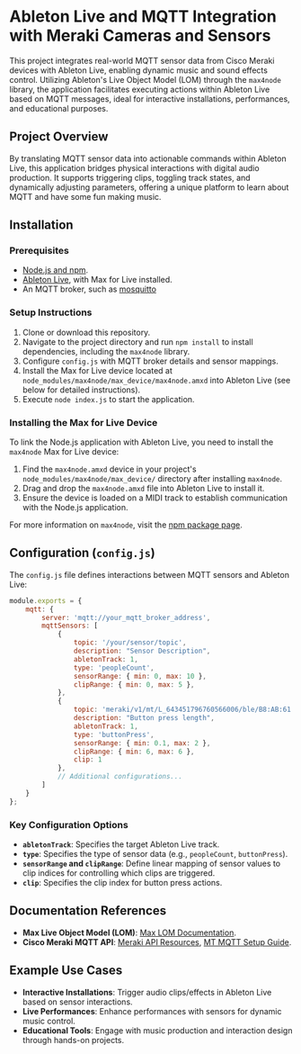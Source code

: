 # Ableton Live and MQTT Integration with Meraki Cameras and Sensors

This project integrates real-world MQTT sensor data from Cisco Meraki devices with Ableton Live, enabling dynamic music and sound effects control. Utilizing Ableton's Live Object Model (LOM) through the `max4node` library, the application facilitates executing actions within Ableton Live based on MQTT messages, ideal for interactive installations, performances, and educational purposes.

## Project Overview

By translating MQTT sensor data into actionable commands within Ableton Live, this application bridges physical interactions with digital audio production. It supports triggering clips, toggling track states, and dynamically adjusting parameters, offering a unique platform to learn about MQTT and have some fun making music.

## Installation

### Prerequisites

- [Node.js and npm](https://nodejs.org/).
- [Ableton Live](https://www.ableton.com/en/live/), with Max for Live installed.
- An MQTT broker, such as [mosquitto](https://mosquitto.org/download/)

### Setup Instructions

1. Clone or download this repository.
2. Navigate to the project directory and run `npm install` to install dependencies, including the `max4node` library.
3. Configure `config.js` with MQTT broker details and sensor mappings.
4. Install the Max for Live device located at `node_modules/max4node/max_device/max4node.amxd` into Ableton Live (see below for detailed instructions).
5. Execute `node index.js` to start the application.

### Installing the Max for Live Device

To link the Node.js application with Ableton Live, you need to install the `max4node` Max for Live device:

1. Find the `max4node.amxd` device in your project's `node_modules/max4node/max_device/` directory after installing `max4node`.
2. Drag and drop the `max4node.amxd` file into Ableton Live to install it.
3. Ensure the device is loaded on a MIDI track to establish communication with the Node.js application.

For more information on `max4node`, visit the [npm package page](https://www.npmjs.com/package/max4node).

## Configuration (`config.js`)

The `config.js` file defines interactions between MQTT sensors and Ableton Live:

```javascript
module.exports = {
    mqtt: {
        server: 'mqtt://your_mqtt_broker_address',
        mqttSensors: [
            {
                topic: '/your/sensor/topic',
                description: "Sensor Description",
                abletonTrack: 1,
                type: 'peopleCount',
                sensorRange: { min: 0, max: 10 },
                clipRange: { min: 0, max: 5 },
            },
            {
                topic: 'meraki/v1/mt/L_643451796760566006/ble/B8:AB:61:FF:FF:FF/buttonReleased',
                description: "Button press length",
                abletonTrack: 1,
                type: 'buttonPress',
                sensorRange: { min: 0.1, max: 2 },
                clipRange: { min: 6, max: 6 },
                clip: 1
            },
            // Additional configurations...
        ]
    }
};
```

### Key Configuration Options

- **`abletonTrack`**: Specifies the target Ableton Live track.
- **`type`**: Specifies the type of sensor data (e.g., `peopleCount`, `buttonPress`).
- **`sensorRange` and `clipRange`**: Define linear mapping of sensor values to clip indices for controlling which clips are triggered.
- **`clip`**: Specifies the clip index for button press actions.

## Documentation References

- **Max Live Object Model (LOM)**: [Max LOM Documentation](https://docs.cycling74.com/max6/dynamic/c74_docs.html#live_object_model).
- **Cisco Meraki MQTT API**: [Meraki API Resources](https://developer.cisco.com/meraki/mv-sense/mqtt/), [MT MQTT Setup Guide](https://documentation.meraki.com/MT/MT_General_Articles/MT_MQTT_Setup_Guide).

## Example Use Cases

- **Interactive Installations**: Trigger audio clips/effects in Ableton Live based on sensor interactions.
- **Live Performances**: Enhance performances with sensors for dynamic music control.
- **Educational Tools**: Engage with music production and interaction design through hands-on projects.


